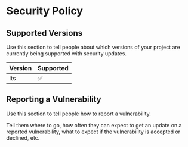 # Security Policy

## Supported Versions

Use this section to tell people about which versions of your project are
currently being supported with security updates.

| Version | Supported          |
| ------- | ------------------ |
| lts     | :white_check_mark: |
 

## Reporting a Vulnerability

Use this section to tell people how to report a vulnerability.

Tell them where to go, how often they can expect to get an update on a
reported vulnerability, what to expect if the vulnerability is accepted or
declined, etc.
